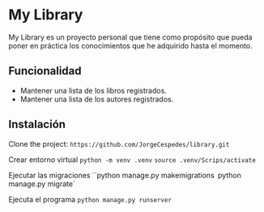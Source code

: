 # My Library

My Library es un proyecto personal que tiene como propósito que pueda poner en práctica los conocimientos que he adquirido hasta el momento.

## Funcionalidad
- Mantener una lista de los libros registrados.
- Mantener una lista de los autores registrados.

## Instalación
Clone the project:
`https://github.com/JorgeCespedes/library.git`

Crear entorno virtual
`python -m venv .venv`
`source .venv/Scrips/activate`

Ejecutar las migraciones
``python manage.py makemigrations`
`python manage.py migrate`

Ejecuta el programa
`python manage.py runserver`


